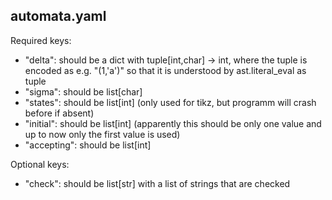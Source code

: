 
automata.yaml
-----------
Required keys:
- "delta": should be a dict with tuple[int,char] -> int, where the tuple is
  encoded as e.g. "(1,'a')" so that it is understood by ast.literal_eval as tuple
- "sigma": should be list[char]
- "states": should be list[int] (only used for tikz, but programm will crash
  before if absent)
- "initial": should be list[int] (apparently this should be only one value and
  up to now only the first value is used)
- "accepting": should be list[int]

Optional keys:
- "check": should be list[str] with a list of strings that are checked
